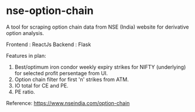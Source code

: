 # nse-option-chain
A tool for scraping option chain data from NSE (India) website for derivative option analysis.  

Frontend : ReactJs
Backend : Flask

Features in plan:
1. Best/optimum iron condor weekly expiry strikes for NIFTY (underlying) for selected profit persentage from UI.
2. Option chain filter for first 'n' strikes from ATM.
3. IO total for CE and PE. 
4. PE ratio.

Reference: https://www.nseindia.com/option-chain

